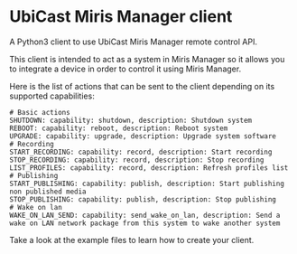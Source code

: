 # UbiCast Miris Manager client

A Python3 client to use UbiCast Miris Manager remote control API.

This client is intended to act as a system in Miris Manager so it allows you to integrate a device in order to control it using Miris Manager.

Here is the list of actions that can be sent to the client depending on its supported capabilities:

    # Basic actions
    SHUTDOWN: capability: shutdown, description: Shutdown system
    REBOOT: capability: reboot, description: Reboot system
    UPGRADE: capability: upgrade, description: Upgrade system software
    # Recording
    START_RECORDING: capability: record, description: Start recording
    STOP_RECORDING: capability: record, description: Stop recording
    LIST_PROFILES: capability: record, description: Refresh profiles list
    # Publishing
    START_PUBLISHING: capability: publish, description: Start publishing non published media
    STOP_PUBLISHING: capability: publish, description: Stop publishing
    # Wake on lan
    WAKE_ON_LAN_SEND: capability: send_wake_on_lan, description: Send a wake on LAN network package from this system to wake another system

Take a look at the example files to learn how to create your client.
